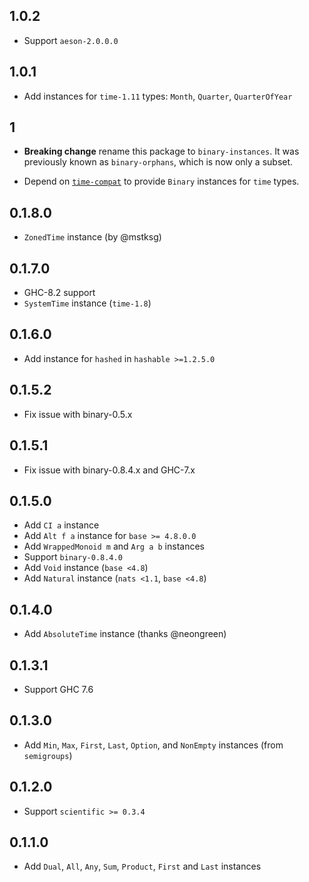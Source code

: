 ## 1.0.2

- Support `aeson-2.0.0.0`

## 1.0.1

- Add instances for `time-1.11` types: `Month`, `Quarter`, `QuarterOfYear`

## 1

- **Breaking change** rename this package to `binary-instances`.
It was previously known as `binary-orphans`, which is now only a subset.

- Depend on [`time-compat`](http://hackage.haskell.org/package/time-compat)
  to provide `Binary` instances for `time` types.

## 0.1.8.0

- `ZonedTime` instance (by @mstksg)

## 0.1.7.0

- GHC-8.2 support
- `SystemTime` instance (`time-1.8`)

## 0.1.6.0

- Add instance for `hashed` in `hashable >=1.2.5.0`

## 0.1.5.2

- Fix issue with binary-0.5.x

## 0.1.5.1

- Fix issue with binary-0.8.4.x and GHC-7.x

## 0.1.5.0

- Add `CI a` instance
- Add `Alt f a` instance for `base >= 4.8.0.0`
- Add `WrappedMonoid m` and `Arg a b` instances
- Support `binary-0.8.4.0`
- Add `Void` instance (`base <4.8`)
- Add `Natural` instance (`nats <1.1`, `base <4.8`)

## 0.1.4.0

- Add `AbsoluteTime` instance (thanks @neongreen)

## 0.1.3.1

- Support GHC 7.6

## 0.1.3.0

- Add `Min`, `Max`, `First`, `Last`, `Option`, and `NonEmpty` instances (from `semigroups`)

## 0.1.2.0

- Support `scientific >= 0.3.4`

## 0.1.1.0

- Add `Dual`, `All`, `Any`, `Sum`, `Product`, `First` and `Last` instances
